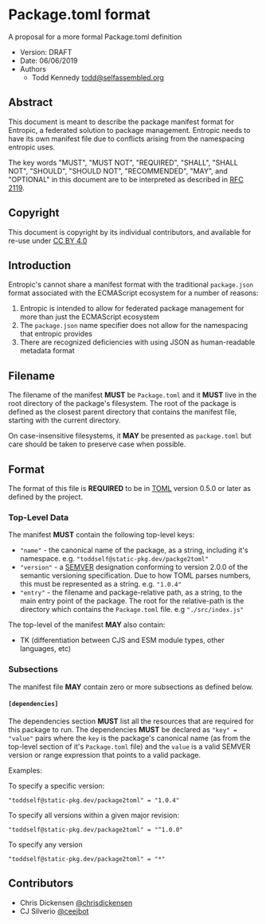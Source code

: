 # Package.toml format

A proposal for a more formal Package.toml definition

- Version: DRAFT
- Date: 06/06/2019
- Authors
  - Todd Kennedy <todd@selfassembled.org>

## Abstract

This document is meant to describe the package manifest format for Entropic,
a federated solution to package management. Entropic needs to have its own
manifest file due to conflicts arising from the namespacing entropic uses.

The key words "MUST", "MUST NOT", "REQUIRED", "SHALL", "SHALL NOT", "SHOULD",
"SHOULD NOT", "RECOMMENDED", "MAY", and "OPTIONAL" in this document are to be
interpreted as described in [RFC 2119](https://tools.ietf.org/html/rfc2119).

## Copyright

This document is copyright by its individual contributors, and available for
re-use under [CC BY 4.0](https://creativecommons.org/licenses/by/4.0/)

## Introduction

Entropic's cannot share a manifest format with the traditional `package.json` format
associated with the ECMAScript ecosystem for a number of reasons:

1. Entropic is intended to allow for federated package management for more than just the ECMAScript ecosystem
1. The `package.json` name specifier does not allow for the namespacing that entropic provides
1. There are recognized deficiencies with using JSON as human-readable metadata format

## Filename

The filename of the manifest **MUST** be `Package.toml` and it **MUST** live in
the root directory of the package's filesystem. The root of the package is defined
as the closest parent directory that contains the manifest file, starting with
the current directory.

On case-insensitive filesystems, it **MAY** be presented as `package.toml` but care
should be taken to preserve case when possible.

## Format

The format of this file is **REQUIRED** to be in [TOML](https://github.com/toml-lang/toml)
version 0.5.0 or later as defined by the project.

### Top-Level Data

The manifest **MUST** contain the following top-level keys:

- `"name"` - the canonical name of the package, as a string, including it's namespace. e.g. `"toddself@static-pkg.dev/packge2toml"`
- `"version"` - a [SEMVER](https://semver.org/) designation conforming to version 2.0.0 of the semantic versioning specification. Due to how TOML parses numbers, this must be represented as a string. e.g. `"1.0.4"`
- `"entry"` - the filename and package-relative path, as a string, to the main entry point of the package. The root for the relative-path is the directory which contains the `Package.toml` file. e.g `"./src/index.js"`

The top-level of the manifest **MAY** also contain:

- TK (differentiation between CJS and ESM module types, other languages, etc)

### Subsections

The manifest file **MAY** contain zero or more subsections as defined below.

#### `[dependencies]`

The dependencies section **MUST** list all the resources that are required for
this package to run. The dependencies **MUST** be declared as `"key" = "value"`
pairs where the `key` is the package's canonical name (as from the top-level section
of it's `Package.toml` file) and the `value` is a valid SEMVER version or range
expression that points to a valid package.

Examples:

To specify a specific version:

```
"toddself@static-pkg.dev/package2toml" = "1.0.4"
```

To specify all versions within a given major revision:

```
"toddself@static-pkg.dev/package2toml" = "^1.0.0"
```

To specify any version

```
"toddself@static-pkg.dev/package2toml" = "*"
```

## Contributors

- Chris Dickensen [@chrisdickensen](https://github.com/chrisdickensen)
- CJ Silverio [@ceejbot](https://github.com/ceejbot)
